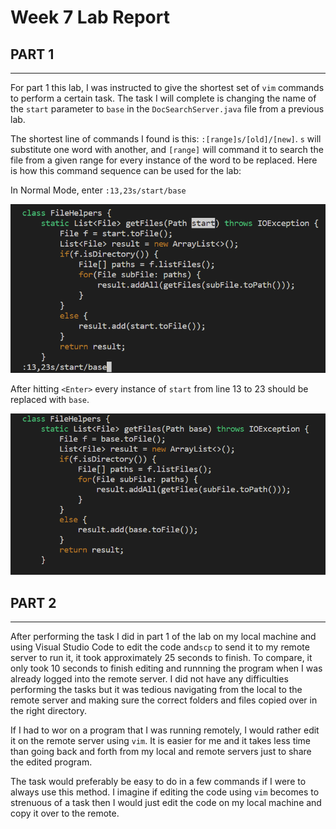 # Week 7 Lab Report

## **PART 1**
---

For part 1 this lab, I was instructed to give the shortest set of `vim` commands to perform a certain task. The task I will complete is changing the name of the `start` parameter to `base` in the `DocSearchServer.java` file from a previous lab. 

The shortest line of commands I found is this: `:[range]s/[old]/[new]`. `s` will substitute one word with another, and `[range]` will command it to search the file from a given range for every instance of the word to be replaced. Here is how this command sequence can be used for the lab:

In Normal Mode, enter `:13,23s/start/base`

![Image](screenshots/lab4/before.png)

After hitting `<Enter>` every instance of `start` from line 13 to 23 should be replaced with `base`.

![Image](screenshots/lab4/after.png)

## **PART 2**
---
After performing the task I did in part 1 of the lab on my local machine and using Visual Studio Code to edit the code and`scp` to send it to my remote server to run it, it took approximately 25 seconds to finish. To compare, it only took 10 seconds to finish editing and runnning the program when I was already logged into the remote server. I did not have any difficulties performing the tasks but it was tedious navigating from the local to the remote server and making sure the correct folders and files copied over in the right directory.

If I had to wor on a program that I was running remotely, I would rather edit it on the remote server using `vim`. It is easier for me and it takes less time than going back and forth from my local and remote servers just to share the edited program.

The task would preferably be easy to do in a few commands if I were to always use this method. I imagine if editing the code using `vim` becomes to strenuous of a task then I would just edit the code on my local machine and copy it over to the remote. 